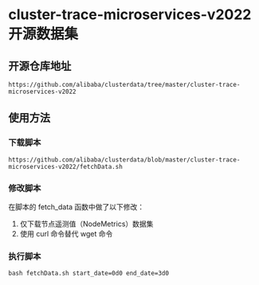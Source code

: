# cluster-trace-microservices-v2022 开源数据集

## 开源仓库地址

```
https://github.com/alibaba/clusterdata/tree/master/cluster-trace-microservices-v2022
```

## 使用方法

### 下载脚本

```
https://github.com/alibaba/clusterdata/blob/master/cluster-trace-microservices-v2022/fetchData.sh
```

### 修改脚本

在脚本的 fetch_data 函数中做了以下修改：

1. 仅下载节点遥测值（NodeMetrics）数据集
2. 使用 curl 命令替代 wget 命令

### 执行脚本

```
bash fetchData.sh start_date=0d0 end_date=3d0
```